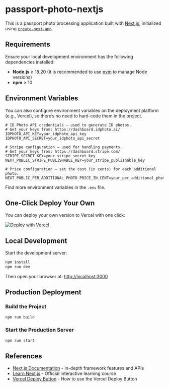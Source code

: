 # passport-photo-nextjs

This is a passport photo processing application built with [Next.js](https://nextjs.org), initialized using [`create-next-app`](https://nextjs.org/docs/app/api-reference/cli/create-next-app).

## Requirements

Ensure your local development environment has the following dependencies installed:

- **Node.js** ≥ 18.20 (It is recommended to use [nvm](https://github.com/nvm-sh/nvm) to manage Node versions)
- **npm** ≥ 10

## Environment Variables

You can also configure environment variables on the deployment platform (e.g., Vercel), so there’s no need to hard-code them in the project.

```env
# ID Photo API credentials — used to generate ID photos.
# Get your keys from: https://dashboard.idphoto.ai/
IDPHOTO_API_KEY=your_idphoto_api_key
IDPHOTO_API_SECRET=your_idphoto_api_secret

# Stripe configuration — used for handling payments.
# Get your keys from: https://dashboard.stripe.com/
STRIPE_SECRET_KEY=your_stripe_secret_key
NEXT_PUBLIC_STRIPE_PUBLISHABLE_KEY=your_stripe_publishable_key

# Price configuration — set the cost (in cents) for each additional photo.
NEXT_PUBLIC_PER_ADDITIONAL_PHOTO_PRICE_IN_CENT=your_per_additional_photo_price_in_cent
```

Find more environment variables in the `.env` file.

## One-Click Deploy Your Own

You can deploy your own version to Vercel with one click:

[![Deploy with Vercel](https://vercel.com/button)](https://vercel.com/new/clone?repository-url=https%3A%2F%2Fgithub.com%2Fprodonly%2Fpassport-photo-nextjs&env=IDPHOTO_API_KEY,IDPHOTO_API_SECRET,NEXT_PUBLIC_STRIPE_PUBLISHABLE_KEY,NEXT_PUBLIC_PER_ADDITIONAL_PHOTO_PRICE_IN_CENT,STRIPE_SECRET_KEY&project-name=passport-photo-nextjs&repository-name=passport-photo-nextjs)

## Local Development

Start the development server:

```bash
npm install
npm run dev
```

Then open your browser at: [http://localhost:3000](http://localhost:3000)

## Production Deployment

### Build the Project

```bash
npm run build
```

### Start the Production Server

```bash
npm run start
```

## References

- [Next.js Documentation](https://nextjs.org/docs) - In-depth framework features and APIs
- [Learn Next.js](https://nextjs.org/learn) - Official interactive learning course
- [Vercel Deploy Button](https://vercel.com/docs/deploy-button) - How to use the Vercel Deploy Button
